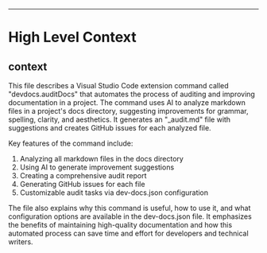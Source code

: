 

  ---
# High Level Context
## context
This file describes a Visual Studio Code extension command called "devdocs.auditDocs" that automates the process of auditing and improving documentation in a project. The command uses AI to analyze markdown files in a project's docs directory, suggesting improvements for grammar, spelling, clarity, and aesthetics. It generates an "_audit.md" file with suggestions and creates GitHub issues for each analyzed file.

Key features of the command include:
1. Analyzing all markdown files in the docs directory
2. Using AI to generate improvement suggestions
3. Creating a comprehensive audit report
4. Generating GitHub issues for each file
5. Customizable audit tasks via dev-docs.json configuration

The file also explains why this command is useful, how to use it, and what configuration options are available in the dev-docs.json file. It emphasizes the benefits of maintaining high-quality documentation and how this automated process can save time and effort for developers and technical writers.

  